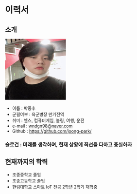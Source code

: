 # 이력서


## 소개

<img src=My.jpg width=200 height=200>

* 이름 : 박중후  
* 군필여부 : 육군병장 만기전역  
* 취미 : 헬스, 컴퓨터게임, 볼링, 여행, 운전  
* e-mail : wndgn98@naver.com  
* Github : https://github.com/joong-park/   

 ### 슬로건 : 미래를 생각하며, 현재 상황에 최선을 다하고 충실하자  
 
 ## 현재까지의 학력
 
 * 조종중학교 졸업
 * 조종고등학교 졸업
 * 한림대학교 스마트 IoT 전공 2학년 2학기 재학중
 
